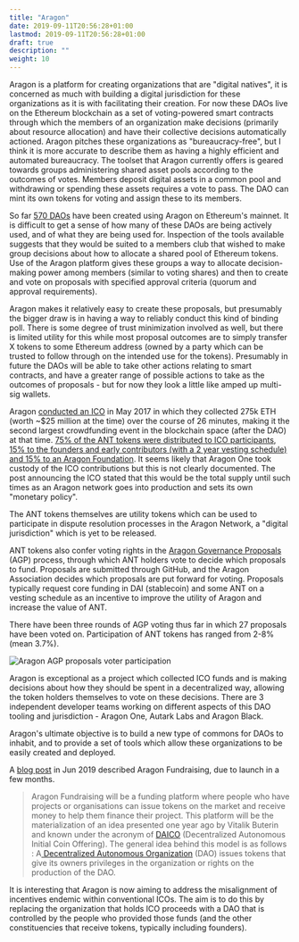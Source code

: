 ```yaml
---
title: "Aragon"
date: 2019-09-11T20:56:28+01:00
lastmod: 2019-09-11T20:56:28+01:00
draft: true
description: ""
weight: 10
---
```


Aragon is a platform for creating organizations that are "digital natives", it is concerned as much with building a digital jurisdiction for these organizations as it is with facilitating their creation. For now these DAOs live on the Ethereum blockchain as a set of voting-powered smart contracts through which the members of an organization make decisions (primarily about resource allocation) and have their collective decisions automatically actioned. Aragon pitches these organizations as "bureaucracy-free", but I think it is more accurate to describe them as having a highly efficient and automated bureaucracy. The toolset that Aragon currently offers is geared towards groups administering shared asset pools according to the outcomes of votes. Members deposit digital assets in a common pool and withdrawing or spending these assets requires a vote to pass. The DAO can mint its own tokens for voting and assign these to its members. 

So far [570 DAOs](https://daolist.io/) have been created using Aragon on Ethereum's mainnet. It is difficult to get a sense of how many of these DAOs are being actively used, and of what they are being used for. Inspection of the tools available suggests that they would be suited to a members club that wished to make group decisions about how to allocate a shared pool of Ethereum tokens. Use of the Aragon platform gives these groups a way to allocate decision-making power among members (similar to voting shares) and then to create and vote on proposals with specified approval criteria (quorum and approval requirements).

Aragon makes it relatively easy to create these proposals, but presumably the bigger draw is in having a way to reliably conduct this kind of binding poll. There is some degree of trust minimization involved as well, but there is limited utility for this while most proposal outcomes are to simply transfer X tokens to some Ethereum address (owned by a party which can be trusted to follow through on the intended use for the tokens). Presumably in future the DAOs will be able to take other actions relating to smart contracts, and have a greater range of possible actions to take as the outcomes of proposals - but for now they look a little like amped up multi-sig wallets.

Aragon [conducted an ICO](https://blog.aragon.org/the-aragon-token-sale-the-numbers-12d03c8b97d3/) in May 2017 in which they collected 275k ETH (worth ~$25 million at the time) over the course of 26 minutes, making it the second largest crowdfunding event in the blockchain space (after the DAO) at that time. [75% of the ANT tokens were distributed to ICO participants, 15% to the founders and early contributors (with a 2 year vesting schedule) and 15% to an Aragon Foundation](https://blog.aragon.org/aragon-network-token-sale-terms-8998f63a3429/). It seems likely that Aragon One took custody of the ICO contributions but this is not clearly documented. The post announcing the ICO stated that this would be the total supply until such times as an Aragon network goes into production and sets its own "monetary policy".

The ANT tokens themselves are utility tokens which can be used to participate in dispute resolution processes in the Aragon Network, a "digital jurisdiction" which is yet to be released. 

ANT tokens also confer voting rights in the [Aragon Governance Proposals](https://github.com/aragon/AGPs/blob/master/AGPs/AGP-1.md) (AGP) process, through which ANT holders vote to decide which proposals to fund. Proposals are submitted through GitHub, and the Aragon Association decides which proposals are put forward for voting. Proposals typically request core funding in DAI (stablecoin) and some ANT on a vesting schedule as an incentive to improve the utility of Aragon and increase the value of ANT.

There have been three rounds of AGP voting thus far in which 27 proposals have been voted on. Participation of ANT tokens has ranged from 2-8% (mean 3.7%). 

![Aragon AGP proposals voter participation](/img/Aragon-proposals-participation.png)

Aragon is exceptional as a project which collected ICO funds and is making decisions about how they should be spent in a decentralized way, allowing the token holders themselves to vote on these decisions. There are 3 independent developer teams working on different aspects of this DAO tooling and jurisdiction - Aragon One, Autark Labs and Aragon Black.

Aragon's ultimate objective is to build a new type of commons for DAOs to inhabit, and to provide a set of tools which allow these organizations to be easily created and deployed.


A [blog post](https://blog.aragon.black/aragon-fundraising-the-return-of-the-commons/) in Jun 2019 described Aragon Fundraising, due to launch in a few months. 

> Aragon Fundraising will be a funding platform where people who have projects or organisations can issue tokens on the market and receive money to help them finance their project. This platform will be the materialization of an idea presented one year ago by Vitalik Buterin and known under the acronym of [DAICO](https://ethresear.ch/t/explanation-of-daicos/465) (Decentralized Autonomous Initial Coin Offering). The general idea behind this model is as follows : A[ Decentralized Autonomous Organization](https://en.wikipedia.org/wiki/Decentralized_autonomous_organization) (DAO) issues tokens that give its owners privileges in the organization or rights on the production of the DAO.

It is interesting that Aragon is now aiming to address the misalignment of incentives endemic within conventional ICOs. The aim is to do this by replacing the organization that holds ICO proceeds with a DAO that is controlled by the people who provided those funds (and the other constituencies that receive tokens, typically including founders). 